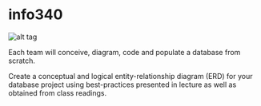 # info340
![alt tag](http://i.imgur.com/VWx3DHm.png)

Each team will conceive, diagram, code and populate a database from scratch.

Create a conceptual and logical entity-relationship diagram (ERD) for your database project using best-practices presented in lecture as well as obtained from class readings.
